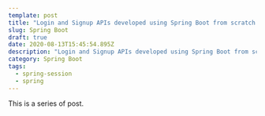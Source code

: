 ```yaml
---
template: post
title: "Login and Signup APIs developed using Spring Boot from scratch "
slug: Spring Boot
draft: true
date: 2020-08-13T15:45:54.895Z
description: "Login and Signup APIs developed using Spring Boot from scratch "
category: Spring Boot
tags:
  - spring-session
  - spring
---
```

This is a series of post.